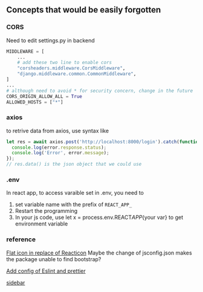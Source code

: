 ## Concepts that would be easily forgotten

### CORS

Need to edit settings.py in backend

```python
MIDDLEWARE = [
    ...
    # add these two line to enable cors
    "corsheaders.middleware.CorsMiddleware",
    "django.middleware.common.CommonMiddleware",
]
...
# although need to avoid * for security concern, change in the future
CORS_ORIGIN_ALLOW_ALL = True
ALLOWED_HOSTS = ["*"]
```

### axios

to retrive data from axios, use syntax like

```javascript
let res = await axios.post('http://localhost:8000/login').catch(function (error) {
  console.log(error.response.status);
  console.log('Error', error.message);
});
// res.data() is the json object that we could use
```

### .env

In react app, to access varaible set in .env, you need to

1. set variable name with the prefix of `REACT_APP_`
2. Restart the programming
3. In your js code, use let x = process.env.REACT*APP*{your var} to get environment variable

### reference

[Flat icon in replace of Reacticon](https://www.flaticon.com/)
Maybe the change of jsconfig.json makes the package unable to find bootstrap?

[Add config of Eslint and prettier](https://dev.to/knowankit/setup-eslint-and-prettier-in-react-app-357b)

[sidebar](https://github.com/briancodex/react-sidebar-v1)
